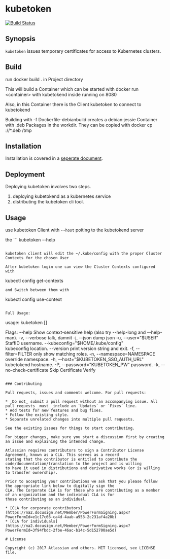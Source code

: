 # kubetoken

[![Build Status](https://travis-ci.org/invia-de/kubetoken.svg?branch=master)](https://travis-ci.org/atlassian/kubetoken)

## Synopsis

`kubetoken` issues temporary certificates for access to Kubernetes clusters.
 

## Build
run docker build . in Project directory

This will build a Container which can be started with docker run \<container\> with kubetokend inside running on 8080

Also, in this Container there is the Client kubetoken to connect to kubetokend

Building with -f Dockerfile-debianbuild creates a debian:jessie Container with .deb Packages in the workdir. They can be copied with docker cp <container>:/<workdir>/*.deb /tmp

## Installation

Installation is covered in a [seperate document](INSTALLATION.md).

## Deployment

Deploying kubetoken involves two steps.

1. deploying kubetokend as a kubernetes service
2. distributing the kubetoken cli tool.

## Usage

use kubetoken Client with 
```--host```
 poiting to the kubetokend server

the ```
kubetoken --help
``` Flag will Print Basic Usage.

kubetoken client will edit the ~/.kube/config with the proper Cluster Contexts for the chosen User

After kubetoken login one can view the Cluster Contexts configured with
```
kubectl config get-contexts
```
and Switch between them with
```
kubectl config use-context <contextname>
```

Full Usage:

```
usage: kubetoken [<flags>]

Flags:
      --help                  Show context-sensitive help (also try --help-long and --help-man).
  -v, --verbose               talk, damnit
  -j, --json                  dump json
  -u, --user="$USER"    StaffID username.
      --kubeconfig="$HOME/.kube/config"  
                              kubeconfig location.
      --version               print version string and exit.
  -f, --filter=FILTER         only show matching roles.
  -n, --namespace=NAMESPACE   override namespace.
  -h, --host="$KUBETOKEN_SSO_AUTH_URL"               kubetokend hostname.
  -P, --password="KUBETOKEN_PW"           password.
  -k, --no-check-certificate  Skip Certificate Verify
```

### Contributing

Pull requests, issues and comments welcome. For pull requests:

* _Do not_ submit a pull request without an accompanying issue. All pull requests _must_ include an `Updates` or `Fixes` line.
* Add tests for new features and bug fixes.
* Follow the existing style.
* Separate unrelated changes into multiple pull requests.

See the existing issues for things to start contributing.

For bigger changes, make sure you start a discussion first by creating an issue and explaining the intended change.

Atlassian requires contributors to sign a Contributor License Agreement, known as a CLA. This serves as a record
stating that the contributor is entitled to contribute the code/documentation/translation to the project and is willing
to have it used in distributions and derivative works (or is willing to transfer ownership).

Prior to accepting your contributions we ask that you please follow the appropriate link below to digitally sign the
CLA. The Corporate CLA is for those who are contributing as a member of an organization and the individual CLA is for
those contributing as an individual.

* [CLA for corporate contributors](https://na2.docusign.net/Member/PowerFormSigning.aspx?PowerFormId=e1c17c66-ca4d-4aab-a953-2c231af4a20b)
* [CLA for individuals](https://na2.docusign.net/Member/PowerFormSigning.aspx?PowerFormId=3f94fbdc-2fbe-46ac-b14c-5d152700ae5d)

# License

Copyright (c) 2017 Atlassian and others. MIT licensed, see LICENSE file.
